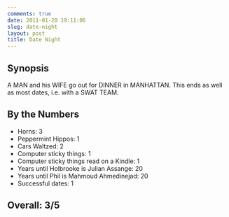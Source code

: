 ```yaml
---
comments: true
date: 2011-01-20 19:11:06
slug: date-night
layout: post
title: Date Night
---
```


## Synopsis

A MAN and his WIFE go out for DINNER in MANHATTAN.  This ends as well as most dates, i.e. with a SWAT TEAM.

## By the Numbers

  * Horns: 3
  * Peppermint Hippos: 1
  * Cars Waltzed: 2
  * Computer sticky things: 1
  * Computer sticky things read on a Kindle: 1
  * Years until Holbrooke is Julian Assange: 20
  * Years until Phil is Mahmoud Ahmedinejad: 20
  * Successful dates: 1

## Overall: 3/5
